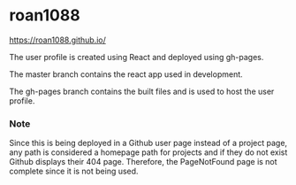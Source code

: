 # roan1088

https://roan1088.github.io/

The user profile is created using React and deployed using gh-pages.

The master branch contains the react app used in development.

The gh-pages branch contains the built files and is used to host the user profile.

### Note

Since this is being deployed in a Github user page instead of a project page, any path is considered a homepage path for projects and if they do not exist Github displays their 404 page. Therefore, the PageNotFound page is not complete since it is not being used.